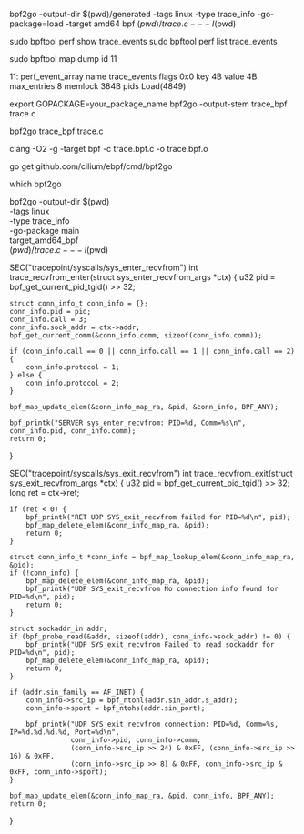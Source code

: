 bpf2go -output-dir $(pwd)/generated -tags linux -type trace_info -go-package=load -target amd64 bpf $(pwd)/trace.c -- -I$(pwd)


sudo bpftool perf show  trace_events
sudo bpftool perf list  trace_events

sudo bpftool map dump id 11




11: perf_event_array  name trace_events  flags 0x0
        key 4B  value 4B  max_entries 8  memlock 384B
        pids Load(4849)


export GOPACKAGE=your_package_name
bpf2go -output-stem trace_bpf trace.c

bpf2go trace_bpf trace.c



clang -O2 -g -target bpf -c trace.bpf.c -o trace.bpf.o

go get github.com/cilium/ebpf/cmd/bpf2go

which bpf2go


bpf2go -output-dir $(pwd) \
  -tags linux \
  -type trace_info \
  -go-package main \
  target_amd64_bpf \
  $(pwd)/trace.c -- -I$(pwd)



SEC("tracepoint/syscalls/sys_enter_recvfrom")
int trace_recvfrom_enter(struct sys_enter_recvfrom_args *ctx) {
    u32 pid = bpf_get_current_pid_tgid() >> 32;

    struct conn_info_t conn_info = {};
    conn_info.pid = pid;
    conn_info.call = 3;
    conn_info.sock_addr = ctx->addr;
    bpf_get_current_comm(&conn_info.comm, sizeof(conn_info.comm));

    if (conn_info.call == 0 || conn_info.call == 1 || conn_info.call == 2) {
        conn_info.protocol = 1;
    } else {
        conn_info.protocol = 2;
    }

    bpf_map_update_elem(&conn_info_map_ra, &pid, &conn_info, BPF_ANY);

    bpf_printk("SERVER sys_enter_recvfrom: PID=%d, Comm=%s\n", conn_info.pid, conn_info.comm);
    return 0;
}

SEC("tracepoint/syscalls/sys_exit_recvfrom")
int trace_recvfrom_exit(struct sys_exit_recvfrom_args *ctx) {
    u32 pid = bpf_get_current_pid_tgid() >> 32;
    long ret = ctx->ret;

    if (ret < 0) {
        bpf_printk("RET UDP SYS_exit_recvfrom failed for PID=%d\n", pid);
        bpf_map_delete_elem(&conn_info_map_ra, &pid);
        return 0;
    }

    struct conn_info_t *conn_info = bpf_map_lookup_elem(&conn_info_map_ra, &pid);
    if (!conn_info) {
        bpf_map_delete_elem(&conn_info_map_ra, &pid);
        bpf_printk("UDP SYS_exit_recvfrom No connection info found for PID=%d\n", pid);
        return 0;
    }

    struct sockaddr_in addr;
    if (bpf_probe_read(&addr, sizeof(addr), conn_info->sock_addr) != 0) {
        bpf_printk("UDP SYS_exit_recvfrom Failed to read sockaddr for PID=%d\n", pid);
        bpf_map_delete_elem(&conn_info_map_ra, &pid);
        return 0;
    }

    if (addr.sin_family == AF_INET) {
        conn_info->src_ip = bpf_ntohl(addr.sin_addr.s_addr);
        conn_info->sport = bpf_ntohs(addr.sin_port);

        bpf_printk("UDP SYS_exit_recvfrom connection: PID=%d, Comm=%s, IP=%d.%d.%d.%d, Port=%d\n",
                   conn_info->pid, conn_info->comm,
                   (conn_info->src_ip >> 24) & 0xFF, (conn_info->src_ip >> 16) & 0xFF,
                   (conn_info->src_ip >> 8) & 0xFF, conn_info->src_ip & 0xFF, conn_info->sport);
    }

    bpf_map_update_elem(&conn_info_map_ra, &pid, conn_info, BPF_ANY);
    return 0;
}
